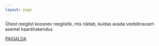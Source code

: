 ```yaml
---
layout: page
---
```


Ühest reeglist koosnev reeglistik, mis näitab, kuidas avada veebibrauseri asemel kaardirakendus

[PAIGALDA](k6://TGFiZWwJVXR0ZXJhbmNlCUNvbW1hbmQJQXJnMQ0K8J-Xuu-4jwkoLispCWFjdGl2aXR5CXsiYWN0aW9uIjogImFuZHJvaWQuaW50ZW50LmFjdGlvbi5WSUVXIiwgImRhdGEiOiAiZ2VvOjAsMD9xPSQxLCBFc3RvbmlhIn0=)
